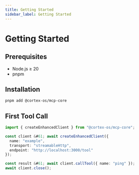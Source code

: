 ```yaml
---
title: Getting Started
sidebar_label: Getting Started
---
```


# Getting Started

## Prerequisites

- Node.js ≥ 20
- pnpm

## Installation

```sh
pnpm add @cortex-os/mcp-core
```

## First Tool Call

```ts
import { createEnhancedClient } from "@cortex-os/mcp-core";

const client &#61; await createEnhancedClient({
  name: "example",
  transport: "streamableHttp",
  endpoint: "http://localhost:3000/tool"
});

const result &#61; await client.callTool({ name: "ping" });
await client.close();
```
